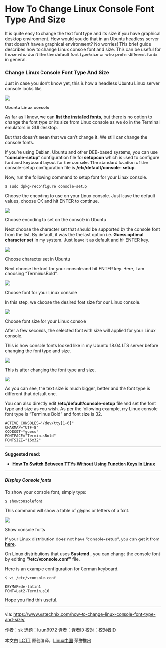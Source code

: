 [#]: collector: (lujun9972)
[#]: translator: (geekpi)
[#]: reviewer: ( )
[#]: publisher: ( )
[#]: url: ( )
[#]: subject: (How To Change Linux Console Font Type And Size)
[#]: via: (https://www.ostechnix.com/how-to-change-linux-console-font-type-and-size/)
[#]: author: (sk https://www.ostechnix.com/author/sk/)

How To Change Linux Console Font Type And Size
======

It is quite easy to change the text font type and its size if you have graphical desktop environment. How would you do that in an Ubuntu headless server that doesn’t have a graphical environment? No worries! This brief guide describes how to change Linux console font and size. This can be useful for those who don’t like the default font type/size or who prefer different fonts in general.

### Change Linux Console Font Type And Size

Just in case you don’t know yet, this is how a headless Ubuntu Linux server console looks like.

![][2]

Ubuntu Linux console

As far as I know, we can [**list the installed fonts**][3], but there is no option to change the font type or its size from Linux console as we do in the Terminal emulators in GUI desktop.

But that doesn’t mean that we can’t change it. We still can change the console fonts.

If you’re using Debian, Ubuntu and other DEB-based systems, you can use **“console-setup”** configuration file for **setupcon** which is used to configure font and keyboard layout for the console. The standard location of the console-setup configuration file is **/etc/default/console- setup**.

Now, run the following command to setup font for your Linux console.

```
$ sudo dpkg-reconfigure console-setup
```

Choose the encoding to use on your Linux console. Just leave the default values, choose OK and hit ENTER to continue.

![][4]

Choose encoding to set on the console in Ubuntu

Next choose the character set that should be supported by the console font from the list. By default, it was the the last option i.e. **Guess optimal character set** in my system. Just leave it as default and hit ENTER key.

![][5]

Choose character set in Ubuntu

Next choose the font for your console and hit ENTER key. Here, I am choosing “TerminusBold”.

![][6]

Choose font for your Linux console

In this step, we choose the desired font size for our Linux console.

![][7]

Choose font size for your Linux console

After a few seconds, the selected font with size will applied for your Linux console.

This is how console fonts looked like in my Ubuntu 18.04 LTS server before changing the font type and size.

![][8]

This is after changing the font type and size.

![][9]

As you can see, the text size is much bigger, better and the font type is different that default one.

You can also directly edit **/etc/default/console-setup** file and set the font type and size as you wish. As per the following example, my Linux console font type is “Terminus Bold” and font size is 32.

```
ACTIVE_CONSOLES="/dev/tty[1-6]"
CHARMAP="UTF-8"
CODESET="guess"
FONTFACE="TerminusBold"
FONTSIZE="16x32"
```

* * *

**Suggested read:**

  * [**How To Switch Between TTYs Without Using Function Keys In Linux**][10]



* * *

##### Display Console fonts

To show your console font, simply type:

```
$ showconsolefont
```

This command will show a table of glyphs or letters of a font.

![][11]

Show console fonts

If your Linux distribution does not have “console-setup”, you can get it from [**here**][12].

On Linux distributions that uses **Systemd** , you can change the console font by editing **“/etc/vconsole.conf”** file.

Here is an example configuration for German keyboard.

```
$ vi /etc/vconsole.conf

KEYMAP=de-latin1
FONT=Lat2-Terminus16
```

Hope you find this useful.

--------------------------------------------------------------------------------

via: https://www.ostechnix.com/how-to-change-linux-console-font-type-and-size/

作者：[sk][a]
选题：[lujun9972][b]
译者：[译者ID](https://github.com/译者ID)
校对：[校对者ID](https://github.com/校对者ID)

本文由 [LCTT](https://github.com/LCTT/TranslateProject) 原创编译，[Linux中国](https://linux.cn/) 荣誉推出

[a]: https://www.ostechnix.com/author/sk/
[b]: https://github.com/lujun9972
[2]: https://www.ostechnix.com/wp-content/uploads/2019/08/Ubuntu-Linux-console.png
[3]: https://www.ostechnix.com/find-installed-fonts-commandline-linux/
[4]: https://www.ostechnix.com/wp-content/uploads/2019/08/Choose-encoding-to-set-on-the-console.png
[5]: https://www.ostechnix.com/wp-content/uploads/2019/08/Choose-character-set-in-Ubuntu.png
[6]: https://www.ostechnix.com/wp-content/uploads/2019/08/Choose-font-for-Linux-console.png
[7]: https://www.ostechnix.com/wp-content/uploads/2019/08/Choose-font-size-for-Linux-console.png
[8]: https://www.ostechnix.com/wp-content/uploads/2019/08/Linux-console-tty-ubuntu-1.png
[9]: https://www.ostechnix.com/wp-content/uploads/2019/08/Ubuntu-Linux-TTY-console.png
[10]: https://www.ostechnix.com/how-to-switch-between-ttys-without-using-function-keys-in-linux/
[11]: https://www.ostechnix.com/wp-content/uploads/2019/08/show-console-fonts.png
[12]: https://software.opensuse.org/package/console-setup
